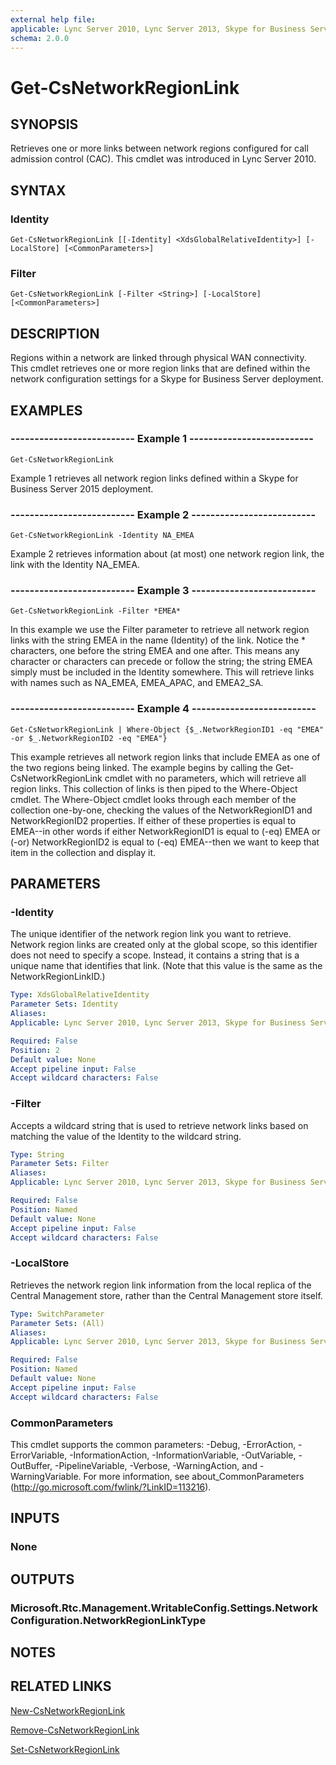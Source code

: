 ```yaml
---
external help file: 
applicable: Lync Server 2010, Lync Server 2013, Skype for Business Server 2015
schema: 2.0.0
---
```


# Get-CsNetworkRegionLink

## SYNOPSIS
Retrieves one or more links between network regions configured for call admission control (CAC).
This cmdlet was introduced in Lync Server 2010.


## SYNTAX

### Identity
```
Get-CsNetworkRegionLink [[-Identity] <XdsGlobalRelativeIdentity>] [-LocalStore] [<CommonParameters>]
```

### Filter
```
Get-CsNetworkRegionLink [-Filter <String>] [-LocalStore] [<CommonParameters>]
```

## DESCRIPTION
Regions within a network are linked through physical WAN connectivity.
This cmdlet retrieves one or more region links that are defined within the network configuration settings for a Skype for Business Server deployment.


## EXAMPLES

### -------------------------- Example 1 --------------------------
```
Get-CsNetworkRegionLink
```

Example 1 retrieves all network region links defined within a Skype for Business Server 2015 deployment.

### -------------------------- Example 2 --------------------------
```
Get-CsNetworkRegionLink -Identity NA_EMEA
```

Example 2 retrieves information about (at most) one network region link, the link with the Identity NA_EMEA.

### -------------------------- Example 3 --------------------------
```
Get-CsNetworkRegionLink -Filter *EMEA*
```

In this example we use the Filter parameter to retrieve all network region links with the string EMEA in the name (Identity) of the link.
Notice the * characters, one before the string EMEA and one after.
This means any character or characters can precede or follow the string; the string EMEA simply must be included in the Identity somewhere.
This will retrieve links with names such as NA_EMEA, EMEA_APAC, and EMEA2_SA.

### -------------------------- Example 4 --------------------------
```
Get-CsNetworkRegionLink | Where-Object {$_.NetworkRegionID1 -eq "EMEA" -or $_.NetworkRegionID2 -eq "EMEA"}
```

This example retrieves all network region links that include EMEA as one of the two regions being linked.
The example begins by calling the Get-CsNetworkRegionLink cmdlet with no parameters, which will retrieve all region links.
This collection of links is then piped to the Where-Object cmdlet.
The Where-Object cmdlet looks through each member of the collection one-by-one, checking the values of the NetworkRegionID1 and NetworkRegionID2 properties.
If either of these properties is equal to EMEA--in other words if either NetworkRegionID1 is equal to (-eq) EMEA or (-or) NetworkRegionID2 is equal to (-eq) EMEA--then we want to keep that item in the collection and display it.


## PARAMETERS

### -Identity
The unique identifier of the network region link you want to retrieve.
Network region links are created only at the global scope, so this identifier does not need to specify a scope.
Instead, it contains a string that is a unique name that identifies that link.
(Note that this value is the same as the NetworkRegionLinkID.)

```yaml
Type: XdsGlobalRelativeIdentity
Parameter Sets: Identity
Aliases: 
Applicable: Lync Server 2010, Lync Server 2013, Skype for Business Server 2015

Required: False
Position: 2
Default value: None
Accept pipeline input: False
Accept wildcard characters: False
```

### -Filter
Accepts a wildcard string that is used to retrieve network links based on matching the value of the Identity to the wildcard string.

```yaml
Type: String
Parameter Sets: Filter
Aliases: 
Applicable: Lync Server 2010, Lync Server 2013, Skype for Business Server 2015

Required: False
Position: Named
Default value: None
Accept pipeline input: False
Accept wildcard characters: False
```

### -LocalStore
Retrieves the network region link information from the local replica of the Central Management store, rather than the Central Management store itself.

```yaml
Type: SwitchParameter
Parameter Sets: (All)
Aliases: 
Applicable: Lync Server 2010, Lync Server 2013, Skype for Business Server 2015

Required: False
Position: Named
Default value: None
Accept pipeline input: False
Accept wildcard characters: False
```

### CommonParameters
This cmdlet supports the common parameters: -Debug, -ErrorAction, -ErrorVariable, -InformationAction, -InformationVariable, -OutVariable, -OutBuffer, -PipelineVariable, -Verbose, -WarningAction, and -WarningVariable. For more information, see about_CommonParameters (http://go.microsoft.com/fwlink/?LinkID=113216).


## INPUTS

### None


## OUTPUTS

### Microsoft.Rtc.Management.WritableConfig.Settings.NetworkConfiguration.NetworkRegionLinkType


## NOTES


## RELATED LINKS

[New-CsNetworkRegionLink]()

[Remove-CsNetworkRegionLink]()

[Set-CsNetworkRegionLink]()